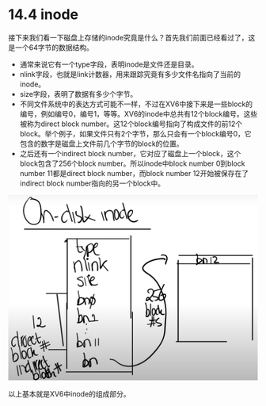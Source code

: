 # 14.4 inode

接下来我们看一下磁盘上存储的inode究竟是什么？首先我们前面已经看过了，这是一个64字节的数据结构。

* 通常来说它有一个type字段，表明inode是文件还是目录。
* nlink字段，也就是link计数器，用来跟踪究竟有多少文件名指向了当前的inode。
* size字段，表明了数据有多少个字节。
* 不同文件系统中的表达方式可能不一样，不过在XV6中接下来是一些block的编号，例如编号0，编号1，等等。XV6的inode中总共有12个block编号。这些被称为direct block number。这12个block编号指向了构成文件的前12个block。举个例子，如果文件只有2个字节，那么只会有一个block编号0，它包含的数字是磁盘上文件前几个字节的block的位置。
* 之后还有一个indirect block number，它对应了磁盘上一个block，这个block包含了256个block number。所以inode中block number 0到block number 11都是direct block number，而block number 12开始被保存在了indirect block number指向的另一个block中。

![](../.gitbook/assets/image%20%28592%29.png)

以上基本就是XV6中inode的组成部分。

